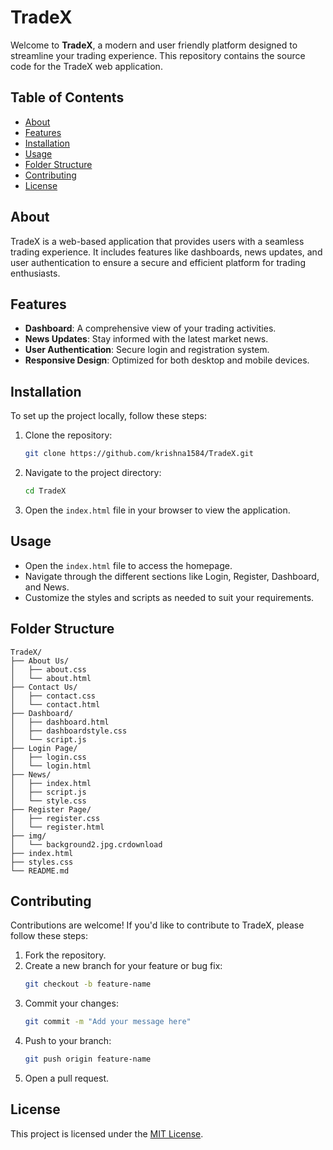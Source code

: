 # TradeX

Welcome to **TradeX**, a modern and user friendly platform designed to streamline your trading experience. This repository contains the source code for the TradeX web application.

## Table of Contents

- [About](#about)
- [Features](#features)
- [Installation](#installation)
- [Usage](#usage)
- [Folder Structure](#folder-structure)
- [Contributing](#contributing)
- [License](#license)

## About

TradeX is a web-based application that provides users with a seamless trading experience. It includes features like dashboards, news updates, and user authentication to ensure a secure and efficient platform for trading enthusiasts.

## Features

- **Dashboard**: A comprehensive view of your trading activities.
- **News Updates**: Stay informed with the latest market news.
- **User Authentication**: Secure login and registration system.
- **Responsive Design**: Optimized for both desktop and mobile devices.

## Installation

To set up the project locally, follow these steps:

1. Clone the repository:
   ```bash
   git clone https://github.com/krishna1584/TradeX.git
   ```
2. Navigate to the project directory:
   ```bash
   cd TradeX
   ```
3. Open the `index.html` file in your browser to view the application.

## Usage

- Open the `index.html` file to access the homepage.
- Navigate through the different sections like Login, Register, Dashboard, and News.
- Customize the styles and scripts as needed to suit your requirements.

## Folder Structure

```
TradeX/
├── About Us/
│   ├── about.css
│   └── about.html
├── Contact Us/
│   ├── contact.css
│   └── contact.html
├── Dashboard/
│   ├── dashboard.html
│   ├── dashboardstyle.css
│   └── script.js
├── Login Page/
│   ├── login.css
│   └── login.html
├── News/
│   ├── index.html
│   ├── script.js
│   └── style.css
├── Register Page/
│   ├── register.css
│   └── register.html
├── img/
│   └── background2.jpg.crdownload
├── index.html
├── styles.css
└── README.md
```

## Contributing

Contributions are welcome! If you'd like to contribute to TradeX, please follow these steps:

1. Fork the repository.
2. Create a new branch for your feature or bug fix:
   ```bash
   git checkout -b feature-name
   ```
3. Commit your changes:
   ```bash
   git commit -m "Add your message here"
   ```
4. Push to your branch:
   ```bash
   git push origin feature-name
   ```
5. Open a pull request.

## License

This project is licensed under the [MIT License](LICENSE).